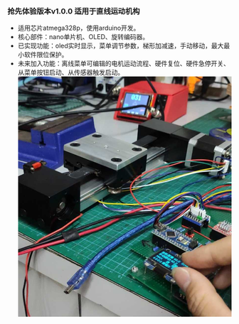 ### 抢先体验版本v1.0.0 适用于直线运动机构
  * 适用芯片atmega328p，使用arduino开发。
  * 核心部件：nano单片机、OLED、旋转编码器。
  * 已实现功能：oled实时显示，菜单调节参数，梯形加减速，手动移动，最大最小软件限位保护。
  * 未来加入功能：离线菜单可编辑的电机运动流程、硬件复位、硬件急停开关、从菜单按钮启动、从传感器触发启动。
![](https://github.com/jie326513988/OLED-menu-offline-programmable-stepping-motor-controller/blob/master/picture/001.jpg)
